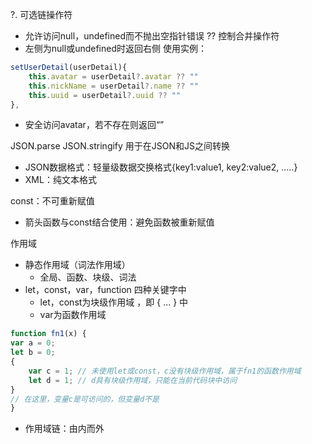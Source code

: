 ?. 可选链操作符  
- 允许访问null，undefined而不抛出空指针错误
?? 控制合并操作符
- 左侧为null或undefined时返回右侧
使用实例：
```js
setUserDetail(userDetail){
	this.avatar = userDetail?.avatar ?? ""
	this.nickName = userDetail?.name ?? ""
	this.uuid = userDetail?.uuid ?? ""
},
```
- 安全访问avatar，若不存在则返回“”

JSON.parse  JSON.stringify 用于在JSON和JS之间转换
- JSON数据格式：轻量级数据交换格式{key1:value1, key2:value2, .....}
- XML：纯文本格式

const：不可重新赋值
- 箭头函数与const结合使用：避免函数被重新赋值


作用域
- 静态作用域（词法作用域）
	- 全局、函数、块级、词法
- let，const，var，function 四种关键字中
	- let，const为块级作用域 ，即 { ... } 中
	- var为函数作用域
```js
function fn1(x) {
var a = 0;
let b = 0;
{
	var c = 1; // 未使用let或const，c没有块级作用域，属于fn1的函数作用域
	let d = 1; // d具有块级作用域，只能在当前代码块中访问
}
// 在这里，变量c是可访问的，但变量d不是
}
```
- 作用域链：由内而外
